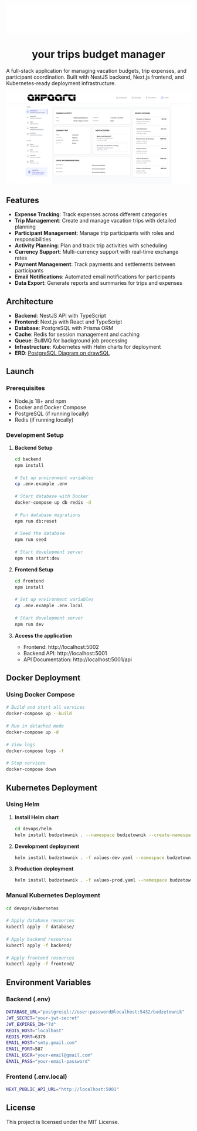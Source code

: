 <div align="center">
  <img src="expearti_white.png" alt="EXPEARTI">
</div>
<div align="center">
  <h1>your trips budget manager</h1>
</div>

A full-stack application for managing vacation budgets, trip expenses, and participant coordination. Built with NestJS backend, Next.js frontend, and Kubernetes-ready deployment infrastructure.

![Dashboard](expearti.png)

## Features

- **Expense Tracking**: Track expenses across different categories
- **Trip Management**: Create and manage vacation trips with detailed planning
- **Participant Management**: Manage trip participants with roles and responsibilities
- **Activity Planning**: Plan and track trip activities with scheduling
- **Currency Support**: Multi-currency support with real-time exchange rates
- **Payment Management**: Track payments and settlements between participants
- **Email Notifications**: Automated email notifications for participants
- **Data Export**: Generate reports and summaries for trips and expenses

## Architecture

- **Backend**: NestJS API with TypeScript
- **Frontend**: Next.js with React and TypeScript
- **Database**: PostgreSQL with Prisma ORM
- **Cache**: Redis for session management and caching
- **Queue**: BullMQ for background job processing
- **Infrastructure**: Kubernetes with Helm charts for deployment
- **ERD**: [PostgreSQL Diagram on drawSQL](https://drawsql.app/teams/wsparcie/diagrams/budzetownik/embed)

## Launch

### Prerequisites

- Node.js 18+ and npm
- Docker and Docker Compose
- PostgreSQL (if running locally)
- Redis (if running locally)

### Development Setup

1. **Backend Setup**

   ```bash
   cd backend
   npm install

   # Set up environment variables
   cp .env.example .env

   # Start database with Docker
   docker-compose up db redis -d

   # Run database migrations
   npm run db:reset

   # Seed the database
   npm run seed

   # Start development server
   npm run start:dev
   ```

2. **Frontend Setup**

   ```bash
   cd frontend
   npm install

   # Set up environment variables
   cp .env.example .env.local

   # Start development server
   npm run dev
   ```

3. **Access the application**
   - Frontend: http://localhost:5002
   - Backend API: http://localhost:5001
   - API Documentation: http://localhost:5001/api

## Docker Deployment

### Using Docker Compose

```bash
# Build and start all services
docker-compose up --build

# Run in detached mode
docker-compose up -d

# View logs
docker-compose logs -f

# Stop services
docker-compose down
```

## Kubernetes Deployment

### Using Helm

1. **Install Helm chart**

   ```bash
   cd devops/helm
   helm install budzetownik . --namespace budzetownik --create-namespace
   ```

2. **Development deployment**

   ```bash
   helm install budzetownik . -f values-dev.yaml --namespace budzetownik-dev --create-namespace
   ```

3. **Production deployment**
   ```bash
   helm install budzetownik . -f values-prod.yaml --namespace budzetownik-prod --create-namespace
   ```

### Manual Kubernetes Deployment

```bash
cd devops/kubernetes

# Apply database resources
kubectl apply -f database/

# Apply backend resources
kubectl apply -f backend/

# Apply frontend resources
kubectl apply -f frontend/
```

## Environment Variables

### Backend (.env)

```bash
DATABASE_URL="postgresql://user:password@localhost:5432/budzetownik"
JWT_SECRET="your-jwt-secret"
JWT_EXPIRES_IN="7d"
REDIS_HOST="localhost"
REDIS_PORT=6379
EMAIL_HOST="smtp.gmail.com"
EMAIL_PORT=587
EMAIL_USER="your-email@gmail.com"
EMAIL_PASS="your-email-password"
```

### Frontend (.env.local)

```bash
NEXT_PUBLIC_API_URL="http://localhost:5001"
```

## License

This project is licensed under the MIT License.
